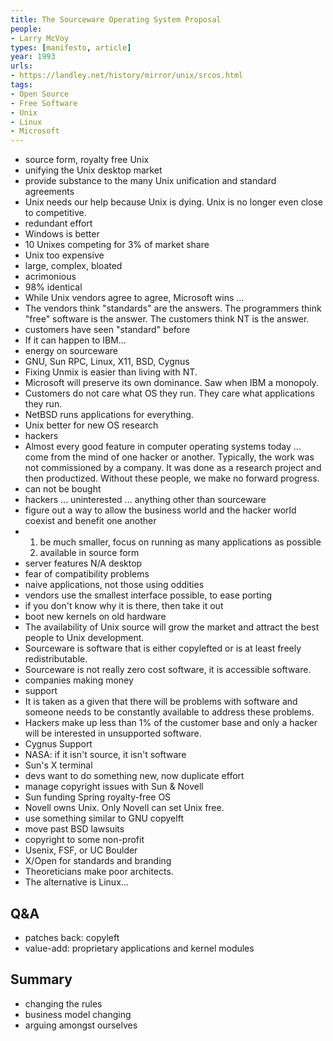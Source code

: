```yaml
---
title: The Sourceware Operating System Proposal
people:
- Larry McVoy
types: [manifesto, article]
year: 1993
urls:
- https://landley.net/history/mirror/unix/srcos.html
tags:
- Open Source
- Free Software
- Unix
- Linux
- Microsoft
---
```


- source form, royalty free Unix
- unifying the Unix desktop market
- provide substance to the many Unix unification and standard agreements
- Unix needs our help because Unix is dying.  Unix is no longer even close to competitive.
- redundant effort
- Windows is better
- 10 Unixes competing for 3% of market share
- Unix too expensive
- large, complex, bloated
- acrimonious
- 98% identical
- While Unix vendors agree to agree, Microsoft wins ...
- The vendors think "standards" are the answers.  The programmers think "free" software is the answer.  The customers think NT is the answer.
- customers have seen "standard" before
- If it can happen to IBM...
- energy on sourceware
- GNU, Sun RPC, Linux, X11, BSD, Cygnus
- Fixing Unmix is easier than living with NT.
- Microsoft will preserve its own dominance.  Saw when IBM a monopoly.
- Customers do not care what OS they run.  They care what applications they run.
- NetBSD runs applications for everything.
- Unix better for new OS research
- hackers
- Almost every good feature in computer operating systems today ... come from the mind of one hacker or another.  Typically, the work was not commissioned by a company.  It was done as a research project and then productized.  Without these people, we make no forward progress.
- can not be bought
- hackers ... uninterested ... anything other than sourceware
- figure out a way to allow the business world and the hacker world coexist and benefit one another
- 1.  be much smaller, focus on running as many applications as possible
  2.  available in source form
- server features N/A desktop
- fear of compatibility problems
- naive applications, not those using oddities
- vendors use the smallest interface possible, to ease porting
- if you don't know why it is there, then take it out
- boot new kernels on old hardware
- The availability of Unix source will grow the market and attract the best people to Unix development.
- Sourceware is software that is either copylefted or is at least freely redistributable.
- Sourceware is not really zero cost software, it is accessible software.
- companies making money
- support
- It is taken as a given that there will be problems with software and someone needs to be constantly available to address these problems.
- Hackers make up less than 1% of the customer base and only a hacker will be interested in unsupported software.
- Cygnus Support
- NASA: if it isn't source, it isn't software
- Sun's X terminal
- devs want to do something new, now duplicate effort
- manage copyright issues with Sun & Novell
- Sun funding Spring royalty-free OS
- Novell owns Unix. Only Novell can set Unix free.
- use something similar to GNU copyelft
- move past BSD lawsuits
- copyright to some non-profit
- Usenix, FSF, or UC Boulder
- X/Open for standards and branding
- Theoreticians make poor architects.
- The alternative is Linux...

## Q&A
- patches back: copyleft
- value-add: proprietary applications and kernel modules

## Summary
- changing the rules
- business model changing
- arguing amongst ourselves
